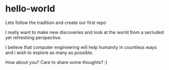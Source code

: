 # hello-world
Lets follow the tradition and create our first repo

I really want to make new discoveries and look at the world from a secluded yet refreshing perspective.

I believe that computer engineering will help humanity in countless ways and i wish to explore as many as possible.

How about you? Care to share some thoughts? :)
